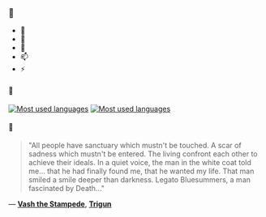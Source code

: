 ### 👋

- 🔭
- 🌱
- 💬
- 📫
- ⚡

#### 🧏

[![Most used languages](https://github-readme-stats-aynah.vercel.app/api/top-langs/?username=aynh&theme=solarized-dark&langs_count=6&layout=compact&hide_title=true)](https://github.com/anuraghazra/github-readme-stats#gh-dark-mode-only)
[![Most used languages](https://github-readme-stats-aynah.vercel.app/api/top-langs/?username=aynh&theme=solarized-light&langs_count=6&layout=compact&hide_title=true)](https://github.com/anuraghazra/github-readme-stats#gh-light-mode-only)

#### 💬

> "All people have sanctuary which mustn't be touched. A scar of sadness which mustn't be entered. The living confront each other to achieve their ideals. In a quiet voice, the man in the white coat told me... that he had finally found me, that he wanted my life. That man smiled a smile deeper than darkness. Legato Bluesummers, a man fascinated by Death..."

&mdash; [**Vash the Stampede**](https://myanimelist.net/character.php?q=Vash%20the%20Stampede&cat=character), [**Trigun**](https://myanimelist.net/search/all?q=Trigun&cat=all)
